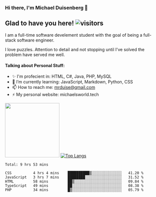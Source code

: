 ### Hi there, I'm Michael Duisenberg 👋
## Glad to have you here! ![visitors](https://visitor-badge.glitch.me/badge?page_id=MrDuise.MrDuise)

I am a full-time software develement student with the goal of being a full-stack software engineer. 

I love puzzles. Attention to detail and not stopping until I've solved the problem have served me well.

#### Talking about Personal Stuff:
- ✨ I'm profecient in: HTML, C#, Java, PHP, MySQL
- 🌱 I’m currently learning: JavaScript, Markdown, Python, CSS
- 📫 How to reach me: mrduise@gmail.com
- ⚡ My personal website: michaelsworld.tech
<!--
**MrDuise/MrDuise** is a ✨ _special_ ✨ repository because its `README.md` (this file) appears on your GitHub profile.

Here are some ideas to get you started:

- 🔭 I’m currently working on ...

- 👯 I’m looking to collaborate on ...
- 🤔 I’m looking for help with ...
- 💬 Ask me about ...

- 😄 Pronouns: ...
- ⚡ Fun fact: ...
-->

<img height="180em" src="https://github-readme-stats.vercel.app/api/?username=MrDuise&show_icons=true&hide_border=true&&count_private=true&include_all_commits=true" /> [![Top Langs](https://github-readme-stats.vercel.app/api/top-langs/?username=MrDuise&langs_count=8)](https://github.com/anuraghazra/github-readme-stats)


<!--START_SECTION:waka-->
```text
Total: 9 hrs 53 mins

CSS          4 hrs 4 mins    ██████████▒░░░░░░░░░░░░░░   41.20 % 
JavaScript   3 hrs 7 mins    ████████░░░░░░░░░░░░░░░░░   31.52 % 
HTML         58 mins         ██▒░░░░░░░░░░░░░░░░░░░░░░   09.84 % 
TypeScript   49 mins         ██░░░░░░░░░░░░░░░░░░░░░░░   08.38 % 
PHP          34 mins         █▒░░░░░░░░░░░░░░░░░░░░░░░   05.79 % 
```
<!--END_SECTION:waka-->
